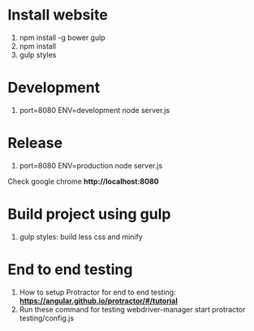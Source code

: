# Install website
1. npm install -g bower gulp
2. npm install
3. gulp styles

# Development
1. port=8080 ENV=development node server.js

# Release
1. port=8080 ENV=production node server.js

Check google chrome **http://localhost:8080**

# Build project using gulp #
1. gulp styles: build less css and minify

# End to end testing
1. How to setup Protractor  for end to end testing:
**https://angular.github.io/protractor/#/tutorial**
2. Run these command for testing
webdriver-manager start
protractor testing/config.js
